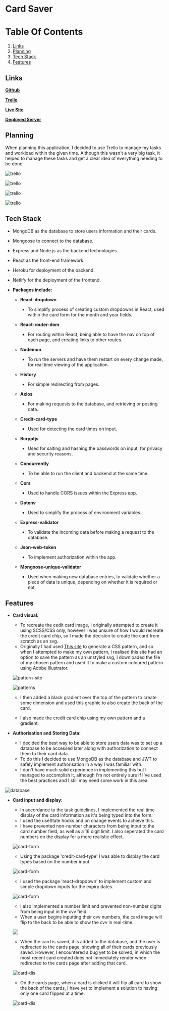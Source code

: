 # Card Saver

# Table Of Contents
1. [Links](#Links)
2. [Planning](#Planning)
3. [Tech Stack](#Tech-stack)
4. [Features](#features)

## Links

[**Github**](https://github.com/MeikaFreckelton/credit-card-app)

[**Trello**](https://trello.com/b/G2Dmkeww/credit-card-app)

[**Live Site**](https://card-saver.netlify.app/)

[**Deployed Server**](https://exp-card-server.herokuapp.com/)

## Planning

When planning this application, I decided to use Trello to manage my tasks and workload within the given time. Although this wasn't a very big task, it helped to manage these tasks and get a clear idea of everything needing to be done.

![trello](images/trello-1.png)

![trello](images/trello-check-1.png)

![trello](images/trello-check-2.png)

![trello](images/trello-2.png)



## Tech Stack

- MongoDB as the database to store users information and their cards.

- Mongoose to connect to the database.

- Express and Node.js as the backend technologies.

- React as the front-end framework.

- Heroku for deployment of the backend.

- Netlify for the deployment of the frontend.

- **Packages include:** 

  - **React-dropdown**

    - To simplify process of creating custom dropdowns in React, used within the card form for the month and year fields.

  - **React-router-dom**

    - For routing within React, being able to have the nav on top of each page, and creating links to other routes.

  - **Nodemon**

    - To run the servers and have them restart on every change made, for real time viewing of the application.

  - **History**

    - For simple redirecting from pages.

  - **Axios**

    - For making requests to the database, and retrieving or posting data.

  - **Credit-card-type**

    - Used for detecting the card times on input.

  - **Bcryptjs** 

    - Used for salting and hashing the passwords on input, for privacy and security reasons.

  - **Concurrently**

    - To be able to run the client and backend at the same time.

  - **Cors**

    - Used to handle CORS issues within the Express app.

  - **Dotenv**

    - Used to simplify the process of environment variables.

  - **Express-validator**

    - To validate the incoming data before making a request to the database.

  - **Json-web-token**

    - To implement authorization within the app.

  - **Mongoose-unique-validator**

    - Used when making new database entries, to validate whether a piece of data is unique, depending on whether it is required or not.

    

## Features

- **Card visual:**
  
  - To recreate the cedit card image, I originally attempted to create it using SCSS/CSS only, however I was unsure of how I would recreate the credit card chip, so I made the decision to create the card from scratch as an svg. 
  - Originally I had used [This site](http://www.heropatterns.com/) to generate a CSS pattern, and so when I attempted to make my own pattern, I realised this site had an option to save the pattern as an unstyled svg, I downloaded the file of my chosen pattern and used it to make a custom coloured pattern using Adobe Illustrator. 
  
  ![pattern-site](images/pattern-generator.png)
  
  ![patterns](images/original-patterns.png)
  
  - I then added a black gradient over the top of the pattern to create some dimension and used this graphic to also create the back of the card.
  
  - I also made the credit card chip using my own pattern and a gradient.

- **Authorisation and Storing Data:**
  - I decided the best way to be able to store users data was to set up a database to be accessed later along with authorization to connect them to their card data.
  - To do this I decided to use MongoDB as the database and JWT to safely implement authorisation in a way I was familiar with.
  - I don't have much solid experience in implementing this but I managed to accomplish it, although I'm not entirely sure if I've used the best practices and I still may need some work in this area.

![database](images/db.png)

- **Card input and display:**

  - In accordance to the task guidelines, I implemented the real time display of the card information as it's being typed into the form. 
  - I used the useState hooks and on change events to achieve this.
  - I have prevented non-number characters from being input to the card number field, as well as a 16 digit limit. I also seperated the card numbers on the display for a more realistic effect.

  ![card-form](images/card-form-1.png)

  - Using the package 'credit-card-type' I was able to display the card types based on the number input.

  ![card-form](images/card-form-type.png)

  - I used the package 'react-dropdown' to implement custom and simple dropdown inputs for the expiry dates.

  ![card-form](images/card-form-2.png)

  - I also implemented a number limit and prevented non-number digits from being input in the cvv field.
  - When a user begins inputting their cvv numbers, the card image will flip to the back to be able to show the cvv in real-time.

  ![](images/card-form-3.png)

  - When the card is saved, it is added to the database, and the user is redirected to the cards page, showing all of their cards previously saved. However, I encountered a bug yet to be solved, in which the most recent card created does not immediately render when redirected to the cards page after adding that card.

  ![card-dis](images/card-dis-front.png)

  - On the cards page, when a card is clicked it will flip all card to show the back of the cards, I have yet to implement a solution to having only one card flipped at a time.

  ![card-dis](images/card-dis-back.png)

  
